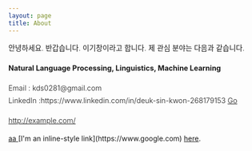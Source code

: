 ```yaml
---
layout: page
title: About
---
```


<div style="font-size: 0.9rem; font-weight:300; line-height: 1.6rem;">

안녕하세요. 반갑습니다. 이기창이라고 합니다. 제 관심 분야는 다음과 같습니다.

<p class="message" style="font-size: 0.9rem; font-weight: 700">
Natural Language Processing, Linguistics, Machine Learning
</p>
Email : kds0281@gmail.com <br>
LinkedIn :https://www.linkedin.com/in/deuk-sin-kwon-268179153
<a href="https://www.linkedin.com/in/deuk-sin-kwon-268179153">Go</a>

<http://example.com/>
</div>
<a href=https://www.linkedin.com/in/deuk-sin-kwon-268179153>aa </a>
[I'm an inline-style link](https://www.google.com)
<a href="http://htmlpreview.github.io/?https://github.com/FlorianWanders/FAonGitHub/blob/master/MWE.html" title="preview on htmlpreview.github.io" target="_blank">here</a>.

<span style="color:#1a1917; font-family: Babas; font-size: 1em;">
 <http://example.com/>
</span>
